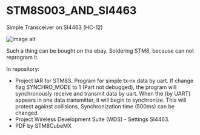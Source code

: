 # STM8S003_AND_SI4463
Simple Transceiver on SI4463 (HC-12)

![Image alt](https://github.com/fademike/STM8S003_AND_SI4463/blob/master/HC-12.jpg)

Such a thing can be bought on the ebay. Soldering STM8, because can not reprogram it.

In repository:
- Project IAR for STM8S. Program for simple tx-rx data by uart. If change flag SYNCHRO_MODE to 1 (Part not debugged), the program will synchronously receive and transmit data by uart. When the (by UART) appears in one data transmitter, it will begin to synchronize. This will protect against collisions. Synchronization time (500ms) can be changed.
- Project Wireless Development Suite (WDS) - Settings SI4463.
- PDF by STM8CubeMX

